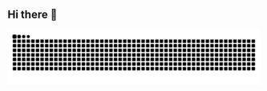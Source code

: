 ## Hi there 👋

<!--
**Chesterkxng/Chesterkxng** is a ✨ _special_ ✨ repository because its `README.md` (this file) appears on your GitHub profile.

Here are some ideas to get you started:

- 🔭 I’m currently working on ...
- 🌱 I’m currently learning ...
- 👯 I’m looking to collaborate on ...
- 🤔 I’m looking for help with ...
- 💬 Ask me about ...
- 📫 How to reach me: ...
- 😄 Pronouns: ...
- ⚡ Fun fact: ...
-->

<picture>
  <source media="(prefers-color-scheme: dark)" srcset="https://raw.githubusercontent.com/chesterkxng/chesterkxng/output/github-contribution-grid-snake-dark.svg">
  <source media="(prefers-color-scheme: light)" srcset="https://raw.githubusercontent.com/chesterkxng/chesterkxng/output/github-contribution-grid-snake.svg">
  <img alt="github contribution grid snake animation" src="https://raw.githubusercontent.com/chesterkxng/chesterkxng/output/github-contribution-grid-snake.svg">
</picture>
